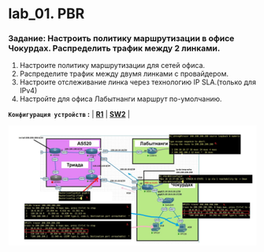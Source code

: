 # lab_01. PBR

###  Задание: Настроить политику маршрутизации в офисе Чокурдах. Распределить трафик между 2 линками.
1. Настроите политику маршрутизации для сетей офиса.
2. Распределите трафик между двумя линками с провайдером.
3. Настроите отслеживание линка через технологию IP SLA.(только для IPv4)
4. Настройте для офиса Лабытнанги маршрут по-умолчанию.

**`Конфигурация устройств` :**   | **[R1](config/R1_Chokurdakh)** | **[SW2](config/SW2)** |

![](https://github.com/gerasev1992/otus_NEP_24-25/blob/main/labs/labs02_scheme/img/scheme_01.jpg)
